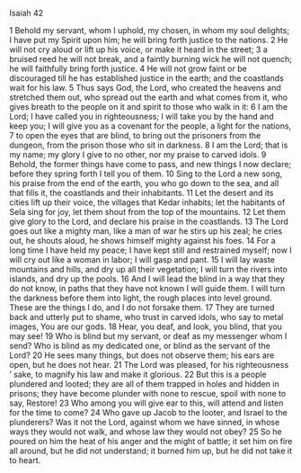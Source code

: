 Isaiah 42

1	Behold my servant, whom I uphold, my chosen, in whom my soul delights; I have put my Spirit upon him; he will bring forth justice to the nations.
2	He will not cry aloud or lift up his voice, or make it heard in the street;
3	a bruised reed he will not break, and a faintly burning wick he will not quench; he will faithfully bring forth justice.
4	He will not grow faint or be discouraged till he has established justice in the earth; and the coastlands wait for his law.
5	Thus says God, the Lord, who created the heavens and stretched them out, who spread out the earth and what comes from it, who gives breath to the people on it and spirit to those who walk in it:
6	I am the Lord; I have called you in righteousness; I will take you by the hand and keep you; I will give you as a covenant for the people, a light for the nations,
7	to open the eyes that are blind, to bring out the prisoners from the dungeon, from the prison those who sit in darkness.
8	I am the Lord; that is my name; my glory I give to no other, nor my praise to carved idols.
9	Behold, the former things have come to pass, and new things I now declare; before they spring forth I tell you of them.
10	Sing to the Lord a new song, his praise from the end of the earth, you who go down to the sea, and all that fills it, the coastlands and their inhabitants.
11	Let the desert and its cities lift up their voice, the villages that Kedar inhabits; let the habitants of Sela sing for joy, let them shout from the top of the mountains.
12	Let them give glory to the Lord, and declare his praise in the coastlands.
13	The Lord goes out like a mighty man, like a man of war he stirs up his zeal; he cries out, he shouts aloud, he shows himself mighty against his foes.
14	For a long time I have held my peace; I have kept still and restrained myself; now I will cry out like a woman in labor; I will gasp and pant.
15	I will lay waste mountains and hills, and dry up all their vegetation; I will turn the rivers into islands, and dry up the pools.
16	And I will lead the blind in a way that they do not know, in paths that they have not known I will guide them. I will turn the darkness before them into light, the rough places into level ground. These are the things I do, and I do not forsake them.
17	They are turned back and utterly put to shame, who trust in carved idols, who say to metal images, You are our gods.
18	Hear, you deaf, and look, you blind, that you may see!
19	Who is blind but my servant, or deaf as my messenger whom I send? Who is blind as my dedicated one, or blind as the servant of the Lord?
20	He sees many things, but does not observe them; his ears are open, but he does not hear.
21	The Lord was pleased, for his righteousness ’ sake, to magnify his law and make it glorious.
22	But this is a people plundered and looted; they are all of them trapped in holes and hidden in prisons; they have become plunder with none to rescue, spoil with none to say, Restore!
23	Who among you will give ear to this, will attend and listen for the time to come?
24	Who gave up Jacob to the looter, and Israel to the plunderers? Was it not the Lord, against whom we have sinned, in whose ways they would not walk, and whose law they would not obey?
25	So he poured on him the heat of his anger and the might of battle; it set him on fire all around, but he did not understand; it burned him up, but he did not take it to heart.

